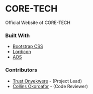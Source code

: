 # CORE-TECH 

Official Website of CORE-TECH

### Built With

* [Bootstrap CSS](https://getbootstrap.com/)
* [Lordicon](https://lordicon.com/)
* [AOS](https://aos.css/)


### Contributors

* [Trust Onyekwere](https://github.com/trustonyekwere/) - (Project Lead)
* [Collins Okoroafor](https://github.com/collinsduzzy/) - (Code Reviewer)


